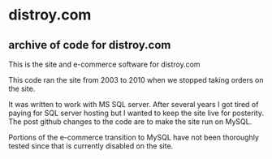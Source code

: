 # distroy.com
## archive of code for distroy.com

This is the site and e-commerce software for distroy.com
 
This code ran the site from 2003 to 2010 when we stopped taking orders on the site.

It was written to work with MS SQL server. After several years I got tired of paying for SQL server hosting
but I wanted to keep the site live for posterity. The post github changes to the code are to make the site 
run on MySQL.

Portions of the e-commerce transition to MySQL have not been thoroughly tested since that is currently 
disabled on the site.
